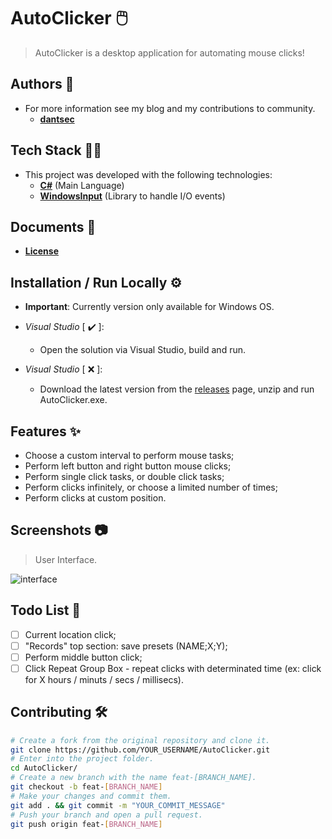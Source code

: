 # AutoClicker 🖱️

> AutoClicker is a desktop application for automating mouse clicks!

## Authors 👥

- For more information see my blog and my contributions to community.
  - [**dantsec**](https://www.github.com/dantsec)

## Tech Stack 🧑‍💻

- This project was developed with the following technologies:
  - [**C#**](https://dotnet.microsoft.com/pt-br/download) (Main Language)
  - [**WindowsInput**](https://www.nuget.org/packages/WindowsInput) (Library to handle I/O events)

## Documents 📂

- [**License**](./LICENSE)

## Installation / Run Locally ⚙️

- **Important**: Currently version only available for Windows OS.

- _Visual Studio_ [ ✔️ ]:
  - Open the solution via Visual Studio, build and run.
- _Visual Studio_ [ ❌ ]:
  - Download the latest version from the [releases](https://github.com/dantsec/AutoClicker/releases) page, unzip and run AutoClicker.exe.

## Features ✨

- Choose a custom interval to perform mouse tasks;
- Perform left button and right button mouse clicks;
- Perform single click tasks, or double click tasks;
- Perform clicks infinitely, or choose a limited number of times;
- Perform clicks at custom position.

## Screenshots 📷

> User Interface.

![interface](https://i.imgur.com/yQgciFD.png)

## Todo List 📌

- [ ] Current location click;
- [ ] "Records" top section: save presets (NAME;X;Y);
- [ ] Perform middle button click;
- [ ] Click Repeat Group Box - repeat clicks with determinated time (ex: click for X hours / minuts / secs / millisecs).

## Contributing 🛠️

```bash
# Create a fork from the original repository and clone it.
git clone https://github.com/YOUR_USERNAME/AutoClicker.git
# Enter into the project folder.
cd AutoClicker/
# Create a new branch with the name feat-[BRANCH_NAME].
git checkout -b feat-[BRANCH_NAME]
# Make your changes and commit them.
git add . && git commit -m "YOUR_COMMIT_MESSAGE"
# Push your branch and open a pull request.
git push origin feat-[BRANCH_NAME]
```
